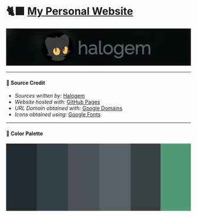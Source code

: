 # 🐈‍⬛ <a href="https://halogem.dev/" target="_blank">My Personal Website</a>

<a href="https://halogem.dev"><img src="resources/banner.png"></a>

<!--
#### 📝 Changelog
- N/A

#### 🪲 Issues
- N/A
-->

---
#### 👥 Source Credit
- *Sources written by:* <a href="http://www.github.com/teenyPaws">Halogem</a>
- *Website hosted with:* <a href="https://pages.github.com/">GitHub Pages</a>
- *URL Domain obtained with:* <a href="https://domains.google.com">Google Domains</a>
- *Icons obtained using:* <a href="https://fonts.google.com/icons">Google Fonts</a>

---
#### 🎨 Color Palette
<a href="https://halogem.dev"><img src="resources/color-palette.png"></a>

<!--
#### 🖼️ Screenshots
[not yet available]
-->
